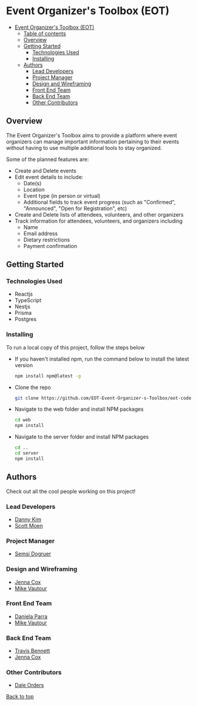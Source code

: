 # Event Organizer's Toolbox (EOT)

<a id="top"></a>

- [Event Organizer's Toolbox (EOT)](#event-organizers-toolbox-eot)
  - [Table of contents](#table-of-contents)
  - [Overview](#overview)
  - [Getting Started](#getting-started)
    - [Technologies Used](#technologies-used)
    - [Installing](#installing)
  - [Authors](#authors)
    - [Lead Developers](#lead-developers)
    - [Project Manager](#project-manager)
    - [Design and Wireframing](#design-and-wireframing)
    - [Front End Team](#front-end-team)
    - [Back End Team](#back-end-team)
    - [Other Contributors](#other-contributors)

## Overview

The Event Organizer's Toolbox aims to provide a platform where event organizers can manage important information pertaining to their events without having to use multiple additional tools to stay organized.

Some of the planned features are:

- Create and Delete events
- Edit event details to include:
  - Date(s)
  - Location
  - Event type (in person or virtual)
  - Additional fields to track event progress (such as "Confirmed", "Announced", "Open for Registration", etc)
- Create and Delete lists of attendees, volunteers, and other organizers
- Track information for attendees, volunteers, and organizers including
  - Name
  - Email address
  - Dietary restrictions
  - Payment confirmation

## Getting Started

### Technologies Used

- Reactjs
- TypeScript
- Nestjs
- Prisma
- Postgres

### Installing

To run a local copy of this project, follow the steps below

- If you haven't installed npm, run the command below to install the latest version
  ```sh
  npm install npm@latest -g
  ```
- Clone the repo
  ```sh
  git clone https://github.com/EOT-Event-Organizer-s-Toolbox/eot-codebase.git
  ```
- Navigate to the web folder and install NPM packages
  ```sh
  cd web
  npm install
  ```
- Navigate to the server folder and install NPM packages
  ```sh
  cd ..
  cd server
  npm install
  ```

## Authors

Check out all the cool people working on this project!

### Lead Developers

- [Danny Kim](https://github.com/0916dhkim)
- [Scott Moen](https://github.com/skmoen)

### Project Manager

- [Semsi Dogruer](https://www.linkedin.com/in/semsi-dogruer/)

### Design and Wireframing

- [Jenna Cox](https://github.com/Jenna59)
- [Mike Vautour](https://github.com/igMike-V)

### Front End Team

- [Daniela Parra](https://github.com/parradaniela)
- [Mike Vautour](https://github.com/igMike-V)

### Back End Team

- [Travis Bennett](https://github.com/one2code)
- [Jenna Cox](https://github.com/Jenna59)

### Other Contributors

- [Dale Orders](https://github.com/DaleOrders)

[Back to top](#top)